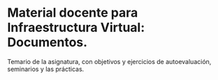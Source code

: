 Material docente para Infraestructura Virtual: Documentos.
========================================

Temario de la asignatura, con objetivos y ejercicios de
autoevaluación, seminarios y las prácticas. 
